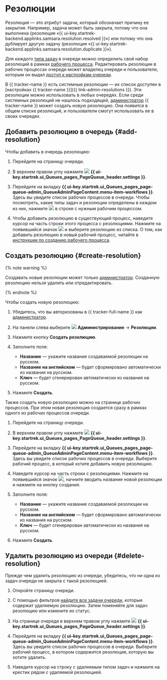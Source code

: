 # Резолюции

Резолюция — это атрибут задачи, который обозначает причину ее закрытия. Например, задача может быть закрыта, потому что она выполнена (резолюция «{{ ui-key.startrek-backend.applinks.samsara.resolution.resolved }}») или потому что она дублирует другую задачу (резолюция «{{ ui-key.startrek-backend.applinks.samsara.resolution.duplicate }}»).

Для каждого [типа задач](./add-ticket-type.md) в очереди можно определить свой набор резолюций в рамках [рабочего процесса](./add-workflow.md). Редактировать резолюции в рабочих процессах очереди может владелец очереди и пользователи, которым он выдал [доступ к настройкам очереди](queue-access.md).

В {{ tracker-name }} есть системные резолюции — их список доступен в [настройках {{ tracker-name }}]({{ link-admin-resolutions }}). Эти резолюции можно использовать в любых очередях. Если среди системных резолюций не нашлось подходящей, [администратор](../role-model.md) {{ tracker-name }} может создать новую резолюцию. Она появится в общем списке резолюций, и пользователи смогут использовать ее в своих очередях.

## Добавить резолюцию в очередь {#add-resolution}

Чтобы добавить в очередь резолюцию:

1. Перейдите на страницу очереди.

1. В верхнем правом углу нажмите ![](../../_assets/tracker/svg/settings-old.svg) **{{ ui-key.startrek.ui_Queues_pages_PageQueue_header.settings }}**.

1. Перейдите на вкладку **{{ ui-key.startrek.ui_Queues_pages_page-queue-admin_QueueAdminPageContent.menu-item-workflows }}**. Здесь вы увидите список рабочих процессов в очереди. Чтобы посмотреть, какие типы задач и резолюции определены в каждом из них, нажмите ![](../../_assets/tracker/svg/arrow.svg) в строке с нужным рабочим процессом.

1. Чтобы добавить резолюцию в существующий процесс, наведите курсор на часть строки этого процесса с резолюциями. Нажмите на появившийся значок ![](../../_assets/tracker/svg/add-filter.svg) и выберите резолюцию из списка. О том, как добавить резолюцию в новый рабочий процесс, читайте в [инструкции по созданию рабочего процесса](./add-workflow.md#create).

## Создать резолюцию {#create-resolution}

{% note warning %}

Создавать новые резолюции может только [администратор](../role-model.md). Созданную резолюцию нельзя удалить или отредактировать.

{% endnote %}

Чтобы создать новую резолюцию:

1. Убедитесь, что вы авторизованы в {{ tracker-full-name }} как [администратор](../role-model.md).

1. На панели слева выберите ![](../../_assets/tracker/svg/admin.svg) **Администрирование** → **Резолюции**.

1. Нажмите кнопку **Создать резолюцию**.

1. Заполните поля:
   * **Название** — укажите название создаваемой резолюции на русском.
   * **Название на английском** — будет сформировано автоматически из названия на русском.
   * **Ключ** — будет сгенерирован автоматически из названия на русском.

1. Нажмите **Создать**.

Также создать новую резолюцию можно на странице рабочих процессов. При этом новая резолюция создается сразу в рамках одного из рабочих процессов очереди.

1. Перейдите на страницу очереди.

1. В верхнем правом углу нажмите ![](../../_assets/tracker/svg/settings-old.svg) **{{ ui-key.startrek.ui_Queues_pages_PageQueue_header.settings }}**.

1. Перейдите на вкладку **{{ ui-key.startrek.ui_Queues_pages_page-queue-admin_QueueAdminPageContent.menu-item-workflows }}**. Здесь вы увидите список рабочих процессов в очереди. Выберите рабочий процесс, в который хотите добавить новую резолюцию.

1. Наведите курсор на часть строки с резолюциями. Нажмите на появившийся значок ![](../../_assets/tracker/svg/add-filter.svg), начните вводить название новой резолюции и нажмите на кнопку создания.

1. Заполните поля:
   * **Название** — укажите название создаваемой резолюции на русском.
   * **Название на английском** — будет сформировано автоматически из названия на русском.
   * **Ключ** — будет сгенерирован автоматически из названия на русском.

1. Нажмите **Создать**.

## Удалить резолюцию из очереди {#delete-resolution}

Прежде чем удалить резолюцию из очереди, убедитесь, что ни одна из задач очереди не закрыта с такой резолюцией.

1. Откройте страницу очереди.

1. С помощью фильтров [найдите все задачи очереди](quick-filters.md), которые содержат удаляемую резолюцию. Затем поменяйте для задач резолюцию или измените их статус.

1. На странице очереди в верхнем правом углу нажмите ![](../../_assets/tracker/svg/settings-old.svg) **{{ ui-key.startrek.ui_Queues_pages_PageQueue_header.settings }}**.

1. Перейдите на вкладку **{{ ui-key.startrek.ui_Queues_pages_page-queue-admin_QueueAdminPageContent.menu-item-workflows }}**. Здесь вы увидите список рабочих процессов в очереди. Выберите рабочий процесс, в котором содержится резолюция, которую вы хотите удалить.

1. Наведите курсор на строку с удаляемым типом задач и нажмите на крестик рядом с удаляемой резолюцией.
